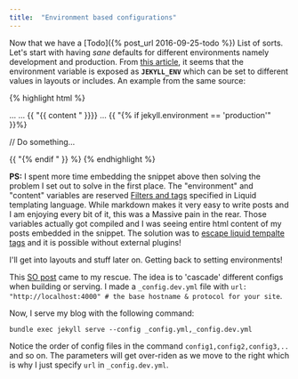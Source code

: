```yaml
---
title:  "Environment based configurations"
---
```

Now that we have a [Todo]({% post_url 2016-09-25-todo %}) List of sorts. Let's start with having *sane* defaults for different environments namely development and production. From [this article](http://www.csinaction.com/2015/02/07/environments-in-jekyll-aka-jekyll_env/), it seems that the environment variable is exposed as **`JEKYLL_ENV`** which can be set to different values in layouts or includes. An example from the same source:

{% highlight html %}
<!DOCTYPE html>
<html>
  <head>
    ...
  </head>
  <body>
    ...
   {{ "{{ content " }}}}
    ...
    {{ "{% if jekyll.environment == 'production'" }}%}
      <p>
        // Do something...
      </p>
    {{ "{% endif " }} %}
  </body>
</html>
{% endhighlight %}

**PS:** I spent more time embedding the snippet above then solving the problem I set out to solve in the first place. The "environment" and "content" variables are reserved [Filters and tags](https://jekyllrb.com/docs/templates/) specified in Liquid templating language. While markdown makes it very easy to write posts and I am enjoying every bit of it, this was a Massive pain in the rear. Those variables actually got compiled and I was seeing entire html content of my posts embedded in the snippet. The solution was to [escape liquid tempalte tags](http://stackoverflow.com/questions/3426182/how-to-escape-liquid-template-tags) and it is possible without external plugins!

I'll get into layouts and stuff later on. Getting back to setting environments!

This [SO post](http://stackoverflow.com/a/27400343/1083314) came to my rescue. The idea is to 'cascade' different configs when building or serving. I made a `_config.dev.yml` file with `url: "http://localhost:4000" # the base hostname & protocol for your site`.

Now, I serve my blog with the following command:

`bundle exec jekyll serve --config _config.yml,_config.dev.yml`

Notice the order of config files in the command `config1,config2,config3,..` and so on. The parameters will get over-riden as we move to the right which is why I just specify `url` in `_config.dev.yml`.
